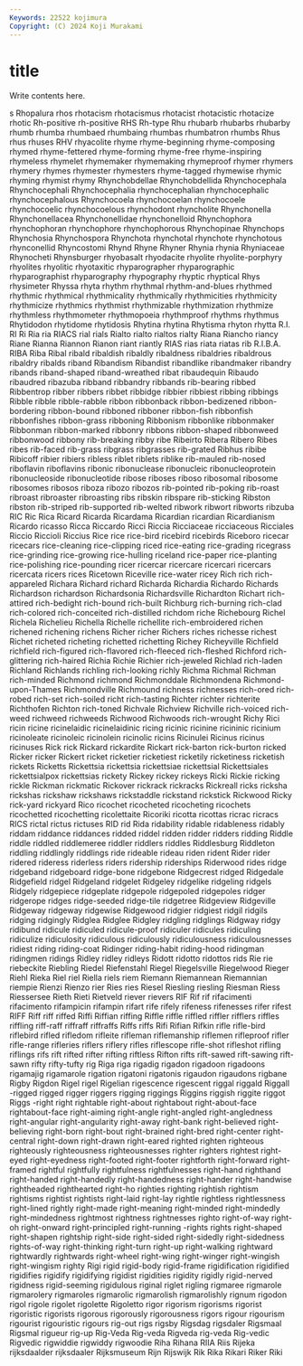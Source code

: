```yaml
---
Keywords: 22522 kojimura
Copyright: (C) 2024 Koji Murakami
---
```


# title

Write contents here.



s Rhopalura rhos rhotacism rhotacismus rhotacist rhotacistic rhotacize rhotic
Rh-positive rh-positive RHS Rh-type Rhu rhubarb rhubarbs rhubarby rhumb rhumba
rhumbaed rhumbaing rhumbas rhumbatron rhumbs Rhus rhus rhuses RHV rhyacolite
rhyme rhyme-beginning rhyme-composing rhymed rhyme-fettered rhyme-forming rhyme-free rhyme-inspiring rhymeless rhymelet
rhymemaker rhymemaking rhymeproof rhymer rhymers rhymery rhymes rhymester rhymesters rhyme-tagged
rhymewise rhymic rhyming rhymist rhymy Rhynchobdellae Rhynchobdellida Rhynchocephala Rhynchocephali Rhynchocephalia
rhynchocephalian rhynchocephalic rhynchocephalous Rhynchocoela rhynchocoelan rhynchocoele rhynchocoelic rhynchocoelous rhynchodont rhyncholite
Rhynchonella Rhynchonellacea Rhynchonellidae rhynchonelloid Rhynchophora rhynchophoran rhynchophore rhynchophorous Rhynchopinae Rhynchops
Rhynchosia Rhynchospora Rhynchota rhynchotal rhynchote rhynchotous rhynconellid Rhyncostomi Rhynd Rhyne
Rhyner Rhynia rhynia Rhyniaceae Rhynocheti Rhynsburger rhyobasalt rhyodacite rhyolite rhyolite-porphyry
rhyolites rhyolitic rhyotaxitic rhyparographer rhyparographic rhyparographist rhyparography rhypography rhyptic rhyptical
Rhys rhysimeter Rhyssa rhyta rhythm rhythmal rhythm-and-blues rhythmed rhythmic rhythmical
rhythmicality rhythmically rhythmicities rhythmicity rhythmicize rhythmics rhythmist rhythmizable rhythmization rhythmize
rhythmless rhythmometer rhythmopoeia rhythmproof rhythms rhythmus Rhytidodon rhytidome rhytidosis Rhytina
rhytina Rhytisma rhyton rhytta R.I. RI Ri Ria ria RIACS
rial rials Rialto rialto rialtos rialty Riana Riancho riancy Riane
Rianna Riannon Rianon riant riantly RIAS rias riata riatas rib
R.I.B.A. RIBA Riba Ribal ribald ribaldish ribaldly ribaldness ribaldries ribaldrous
ribaldry ribalds riband Ribandism Ribandist ribandlike ribandmaker ribandry ribands riband-shaped
riband-wreathed ribat ribaudequin Ribaudo ribaudred ribazuba ribband ribbandry ribbands rib-bearing
ribbed Ribbentrop ribber ribbers ribbet ribbidge ribbier ribbiest ribbing ribbings
Ribble ribble ribble-rabble ribbon ribbonback ribbon-bedizened ribbon-bordering ribbon-bound ribboned ribboner
ribbon-fish ribbonfish ribbonfishes ribbon-grass ribboning Ribbonism ribbonlike ribbonmaker Ribbonman ribbon-marked
ribbonry ribbons ribbon-shaped ribbonweed ribbonwood ribbony rib-breaking ribby ribe Ribeirto
Ribera Ribero Ribes ribes rib-faced rib-grass ribgrass ribgrasses rib-grated Ribhus
ribibe Ribicoff ribier ribiers ribless riblet riblets riblike rib-mauled rib-nosed
riboflavin riboflavins ribonic ribonuclease ribonucleic ribonucleoprotein ribonucleoside ribonucleotide ribose riboses
riboso ribosomal ribosome ribosomes ribosos riboza ribozo ribozos rib-pointed rib-poking
rib-roast ribroast ribroaster ribroasting ribs ribskin ribspare rib-sticking Ribston ribston
rib-striped rib-supported rib-welted ribwork ribwort ribworts ribzuba RIC Ric Rica
Ricard Ricarda Ricardama Ricardian ricardian Ricardianism Ricardo ricasso Ricca Riccardo
Ricci Riccia Ricciaceae ricciaceous Ricciales Riccio Riccioli Riccius Rice rice
rice-bird ricebird ricebirds Riceboro ricecar ricecars rice-cleaning rice-clipping riced rice-eating
rice-grading ricegrass rice-grinding rice-growing rice-hulling riceland rice-paper rice-planting rice-polishing rice-pounding
ricer ricercar ricercare ricercari ricercars ricercata ricers rices Ricetown Riceville
rice-water ricey Rich rich rich-appareled Richara Richard richard Richarda Richardia
Richardo Richards Richardson richardson Richardsonia Richardsville Richardton Richart rich-attired rich-bedight
rich-bound rich-built Richburg rich-burning rich-clad rich-colored rich-conceited rich-distilled richdom riche
Richebourg Richel Richela Richelieu Richella Richelle richellite rich-embroidered richen richened
richening richens Richer richer Richers riches richesse richest Richet richeted
richeting richetted richetting Richey Richeyville Richfield richfield rich-figured rich-flavored rich-fleeced
rich-fleshed Richford rich-glittering rich-haired Richia Richie Richier rich-jeweled Richlad rich-laden
Richland Richlands richling rich-looking richly Richma Richmal Richman rich-minded Richmond
richmond Richmonddale Richmondena Richmond-upon-Thames Richmondville Richmound richness richnesses rich-ored rich-robed
rich-set rich-soiled richt rich-tasting Richter richter richterite Richthofen Richton rich-toned
Richvale Richview Richville rich-voiced rich-weed richweed richweeds Richwood Richwoods rich-wrought
Richy Rici ricin ricine ricinelaidic ricinelaidinic ricing ricinic ricinine ricininic
ricinium ricinoleate ricinoleic ricinolein ricinolic ricins Ricinulei Ricinus ricinus ricinuses
Rick rick Rickard rickardite Rickart rick-barton rick-burton ricked Ricker ricker
Rickert ricket ricketier ricketiest ricketily ricketiness ricketish rickets Ricketts Rickettsia
rickettsia rickettsiae rickettsial Rickettsiales rickettsialpox rickettsias rickety Rickey rickey rickeys
Ricki Rickie ricking rickle Rickman rickmatic Rickover rickrack rickracks Rickreall
ricks ricksha rickshas rickshaw rickshaws rickstaddle rickstand rickstick Rickwood Ricky
rick-yard rickyard Rico ricochet ricocheted ricocheting ricochets ricochetted ricochetting ricolettaite
Ricoriki ricotta ricottas ricrac ricracs RICS rictal rictus rictuses RID
rid Rida ridability ridable ridableness ridably riddam riddance riddances ridded
riddel ridden ridder ridders ridding Riddle riddle riddled riddlemeree riddler
riddlers riddles Riddlesburg Riddleton riddling riddlingly riddlings ride rideable rideau
riden rident Rider rider ridered rideress riderless riders ridership riderships
Riderwood rides ridge ridgeband ridgeboard ridge-bone ridgebone Ridgecrest ridged Ridgedale
Ridgefield ridgel Ridgeland ridgelet Ridgeley ridgelike ridgeling ridgels Ridgely ridgepiece
ridgeplate ridgepole ridgepoled ridgepoles ridger ridgerope ridges ridge-seeded ridge-tile ridgetree
Ridgeview Ridgeville Ridgeway ridgeway ridgewise Ridgewood ridgier ridgiest ridgil ridgils
ridging ridgingly Ridglea Ridglee Ridgley ridgling ridglings Ridgway ridgy ridibund
ridicule ridiculed ridicule-proof ridiculer ridicules ridiculing ridiculize ridiculosity ridiculous ridiculously
ridiculousness ridiculousnesses ridiest riding riding-coat Ridinger riding-habit riding-hood ridingman ridingmen
ridings Ridley ridley ridleys Ridott ridotto ridottos rids Rie rie
riebeckite Riebling Riedel Riefenstahl Riegel Riegelsville Riegelwood Rieger Riehl Rieka
Riel riel Riella riels riem Riemann Riemannean Riemannian riempie Rienzi
Rienzo rier Ries ries Riesel Riesling riesling Riesman Riess Riessersee
Rieth Rieti Rietveld riever rievers RIF Rif rif rifacimenti rifacimento
rifampicin rifampin rifart rife rifely rifeness rifenesses rifer rifest RIFF
Riff riff riffed Riffi Riffian riffing Riffle riffle riffled riffler
rifflers riffles riffling riff-raff riffraff riffraffs Riffs riffs Rifi Rifian
Rifkin rifle rifle-bird riflebird rifled rifledom rifleite rifleman riflemanship riflemen
rifleproof rifler rifle-range rifleries riflers riflery rifles riflescope rifle-shot rifleshot
rifling riflings rifs rift rifted rifter rifting riftless Rifton rifts
rift-sawed rift-sawing rift-sawn rifty rifty-tufty rig Riga riga rigadig rigadon
rigadoon rigadoons rigamajig rigamarole rigation rigatoni rigatonis rigaudon rigaudons rigbane
Rigby Rigdon Rigel rigel Rigelian rigescence rigescent riggal riggald Riggall
-rigged rigged rigger riggers rigging riggings Riggins riggish riggite riggot
Riggs -right right rightable right-about rightabout right-about-face rightabout-face right-aiming right-angle
right-angled right-angledness right-angular right-angularity right-away right-bank right-believed right-believing right-born right-bout
right-brained right-bred right-center right-central right-down right-drawn right-eared righted righten righteous
righteously righteousness righteousnesses righter righters rightest right-eyed right-eyedness right-footed right-footer
rightforth right-forward right-framed rightful rightfully rightfulness rightfulnesses right-hand righthand right-handed
right-handedly right-handedness right-hander right-handwise rightheaded righthearted right-ho righties righting rightish
rightism rightisms rightist rightists right-laid right-lay rightle rightless rightlessness right-lined
rightly right-made right-meaning right-minded right-mindedly right-mindedness rightmost rightness rightnesses righto
right-of-way right-oh right-onward right-principled right-running -rights rights right-shaped right-shapen rightship
right-side right-sided right-sidedly right-sidedness rights-of-way right-thinking right-turn right-up right-walking rightward
rightwardly rightwards right-wheel right-wing right-winger right-wingish right-wingism righty Rigi rigid
rigid-body rigid-frame rigidification rigidified rigidifies rigidify rigidifying rigidist rigidities rigidity
rigidly rigid-nerved rigidness rigid-seeming rigidulous riginal riglet rigling rigmaree rigmarole
rigmarolery rigmaroles rigmarolic rigmarolish rigmarolishly rignum rigodon rigol rigole rigolet
rigolette Rigoletto rigor rigorism rigorisms rigorist rigoristic rigorists rigorous rigorously
rigorousness rigors rigour rigourism rigourist rigouristic rigours rig-out rigs rigsby
Rigsdag rigsdaler Rigsmaal Rigsmal rigueur rig-up Rig-Veda Rig-veda Rigveda rig-veda
Rig-vedic Rigvedic rigwiddie rigwiddy rigwoodie Riha Rihana RIIA Riis Rijeka
rijksdaalder rijksdaaler Rijksmuseum Rijn Rijswijk Rik Rika Rikari Riker Riki
